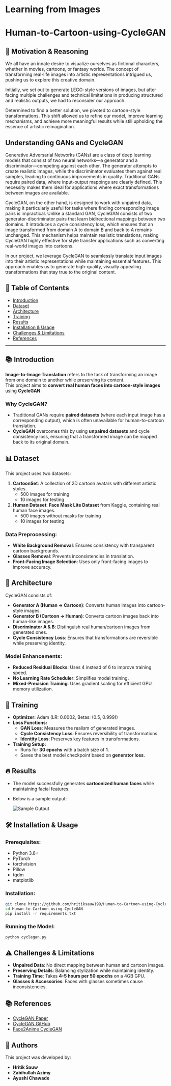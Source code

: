 # Learning from Images

# Human-to-Cartoon-using-CycleGAN 

## 📌 Motivation & Reasoning
We all have an innate desire to visualize ourselves as fictional characters, whether in movies, cartoons, or fantasy worlds. The concept of transforming real-life images into artistic representations intrigued us, pushing us to explore this creative domain. 

Initially, we set out to generate LEGO-style versions of images, but after facing multiple challenges and technical limitations in producing structured and realistic outputs, we had to reconsider our approach. 

Determined to find a better solution, we pivoted to cartoon-style transformations. This shift allowed us to refine our model, improve learning mechanisms, and achieve more meaningful results while still upholding the essence of artistic reimagination. 

## Understanding GANs and CycleGAN
Generative Adversarial Networks (GANs) are a class of deep learning models that consist of two neural networks—a generator and a discriminator—competing against each other. The generator attempts to create realistic images, while the discriminator evaluates them against real samples, leading to continuous improvements in quality. Traditional GANs require paired data, where input-output mappings are clearly defined. This necessity makes them ideal for applications where exact transformations between images are available.

CycleGAN, on the other hand, is designed to work with unpaired data, making it particularly useful for tasks where finding corresponding image pairs is impractical. Unlike a standard GAN, CycleGAN consists of two generator-discriminator pairs that learn bidirectional mappings between two domains. It introduces a cycle consistency loss, which ensures that an image transformed from domain A to domain B and back to A remains unchanged. This mechanism helps maintain realistic translations, making CycleGAN highly effective for style transfer applications such as converting real-world images into cartoons. 

In our project, we leverage CycleGAN to seamlessly translate input images into their artistic representations while maintaining essential features. This approach enables us to generate high-quality, visually appealing transformations that stay true to the original content. 



















## 📌 Table of Contents

- [Introduction](#introduction)
- [Dataset](#dataset)
- [Architecture](#architecture)
- [Training](#training)
- [Results](#results)
- [Installation & Usage](#installation--usage)
- [Challenges & Limitations](#challenges--limitations)
- [References](#references)

---

## 📚 Introduction

**Image-to-Image Translation** refers to the task of transforming an image from one domain to another while preserving its content.  
This project aims to **convert real human faces into cartoon-style images** using **CycleGAN**.

### Why CycleGAN?

- Traditional GANs require **paired datasets** (where each input image has a corresponding output), which is often unavailable for human-to-cartoon translation.
- **CycleGAN** overcomes this by using **unpaired datasets** and cycle consistency loss, ensuring that a transformed image can be mapped back to its original domain.

## 📊 Dataset

This project uses two datasets:

1. **CartoonSet**: A collection of 2D cartoon avatars with different artistic styles.
   - 500 images for training
   - 10 images for testing
2. **Human Dataset**: **Face Mask Lite Dataset** from Kaggle, containing real human face images.
   - 500 images without masks for training
   - 10 images for testing

### Data Preprocessing:

- **White Background Removal**: Ensures consistency with transparent cartoon backgrounds.
- **Glasses Removal**: Prevents inconsistencies in translation.
- **Front-Facing Image Selection**: Uses only front-facing images to improve accuracy.

## 🏰 Architecture

CycleGAN consists of:

- **Generator A (Human → Cartoon)**: Converts human images into cartoon-style images.
- **Generator B (Cartoon → Human)**: Converts cartoon images back into human-like images.
- **Discriminator A & B**: Distinguish real human/cartoon images from generated ones.
- **Cycle Consistency Loss**: Ensures that transformations are reversible while preserving identity.

### Model Enhancements:

- **Reduced Residual Blocks**: Uses 4 instead of 6 to improve training speed.
- **No Learning Rate Scheduler**: Simplifies model training.
- **Mixed-Precision Training**: Uses gradient scaling for efficient GPU memory utilization.

## 🎯 Training

- **Optimizer:** Adam (LR: 0.0002, Betas: (0.5, 0.999))
- **Loss Functions:**
  - **GAN Loss**: Measures the realism of generated images.
  - **Cycle Consistency Loss**: Ensures reversibility of transformations.
  - **Identity Loss**: Preserves key features in transformations.
- **Training Setup:**
  - Runs for **30 epochs** with a batch size of **1**.
  - Saves the best model checkpoint based on **generator loss**.

## 🔥 Results

- The model successfully generates **cartoonized human faces** while maintaining facial features.
- Below is a sample output:

  ![Sample Output](./output/final_30_nlr_6rb.png)

## 🛠 Installation & Usage

### Prerequisites:

- Python 3.8+
- PyTorch
- torchvision
- Pillow
- tqdm
- matplotlib

### Installation:

```bash
git clone https://github.com/hritiksauw199/Human-to-Cartoon-using-CycleGAN.git
cd Human-to-Cartoon-using-CycleGAN
pip install -r requirements.txt
```

### Running the Model:

```bash
python cyclegan.py
```

## ⚠️ Challenges & Limitations

- **Unpaired Data**: No direct mapping between human and cartoon images.
- **Preserving Details**: Balancing stylization while maintaining identity.
- **Training Time**: Takes **4-5 hours per 50 epochs** on a 4GB GPU.
- **Glasses & Accessories**: Faces with glasses sometimes cause inconsistencies.

## 📚 References

- [CycleGAN Paper](https://arxiv.org/pdf/1703.10593)
- [CycleGAN GitHub](https://github.com/junyanz/CycleGAN)
- [Face2Anime CycleGAN](https://github.com/lmtri1998/Face2Anime-using-CycleGAN)

## 📌 Authors

This project was developed by:

- **Hritik Sauw**
- **Zabihullah Azimy**
- **Ayushi Chawade**
